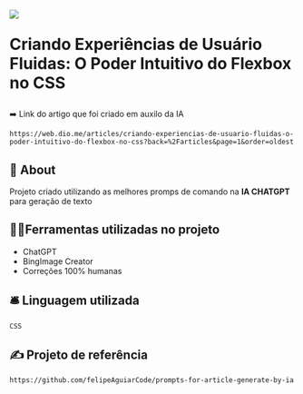 <h1>
   <img src="C:\Users\EMAGH\Downloads\canva.com"/>
   <p>Criando Experiências de Usuário Fluidas: O Poder Intuitivo do Flexbox no CSS</p>

</h1> ➡️ Link do artigo que foi criado em auxilo da IA

``````https://web.dio.me/articles/criando-experiencias-de-usuario-fluidas-o-poder-intuitivo-do-flexbox-no-css?back=%2Farticles&page=1&order=oldest``````

## 📕 About

Projeto criado utilizando as melhores promps de comando na **IA CHATGPT** para geração de texto

## 🔨🧠Ferramentas utilizadas no projeto

 - ChatGPT
 - BingImage Creator
 - Correções 100% humanas


 ## 🛎️ Linguagem utilizada
 
 ``````CSS``````
 
## ✍️ Projeto de referência

 ```https://github.com/felipeAguiarCode/prompts-for-article-generate-by-ia```



